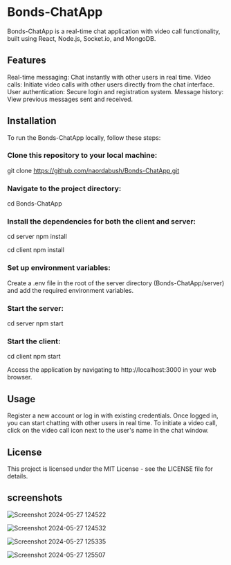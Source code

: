 # Bonds-ChatApp
Bonds-ChatApp is a real-time chat application with video call functionality, built using React, Node.js, Socket.io, and MongoDB.

## Features
Real-time messaging: Chat instantly with other users in real time.
Video calls: Initiate video calls with other users directly from the chat interface.
User authentication: Secure login and registration system.
Message history: View previous messages sent and received.

## Installation
To run the Bonds-ChatApp locally, follow these steps:

### Clone this repository to your local machine:
git clone https://github.com/naordabush/Bonds-ChatApp.git
### Navigate to the project directory:
cd Bonds-ChatApp
### Install the dependencies for both the client and server:
cd server
npm install

cd client
npm install

### Set up environment variables:

Create a .env file in the root of the server directory (Bonds-ChatApp/server) and add the required environment variables.

### Start the server:
cd server
npm start

### Start the client:
cd client
npm start

Access the application by navigating to http://localhost:3000 in your web browser.

## Usage
Register a new account or log in with existing credentials.
Once logged in, you can start chatting with other users in real time.
To initiate a video call, click on the video call icon next to the user's name in the chat window.

## License
This project is licensed under the MIT License - see the LICENSE file for details.

## screenshots

![Screenshot 2024-05-27 124522](https://github.com/naordabush/Bonds-ChatApp/assets/65256155/9bee9aa3-d7fe-4f36-a7da-29526a503d20)

![Screenshot 2024-05-27 124532](https://github.com/naordabush/Bonds-ChatApp/assets/65256155/03ef399a-dbdc-4266-bb04-efa23a76d286)

![Screenshot 2024-05-27 125335](https://github.com/naordabush/Bonds-ChatApp/assets/65256155/659df126-ec8c-4248-b870-3d1eb9503b79)

![Screenshot 2024-05-27 125507](https://github.com/naordabush/Bonds-ChatApp/assets/65256155/34a362cb-66a5-436c-b3b4-1d4a4a0c60a7)


